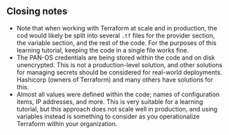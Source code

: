 
## Closing notes
- Note that when working with Terraform at scale and in production, the cod would likely be split into several `.tf` files for the provider section, the variable section, and the rest of the code. For the purposes of this learning tutorial, keeping the code in a single file works fine.
- The PAN-OS credentials are being stored within the code and on disk unencrypted. This is not a production-level solution, and other solutions for managing secrets should be considered for real-world deployments. Hashicorp (owners of Terraform) and many others have solutions for this.
- Almost all values were defined within the code; names of configuration items, IP addresses, and more. This is very suitable for a learning tutorial, but this approach does not scale well in production, and using variables instead is something to consider as you operationalize Terraform within your organization.